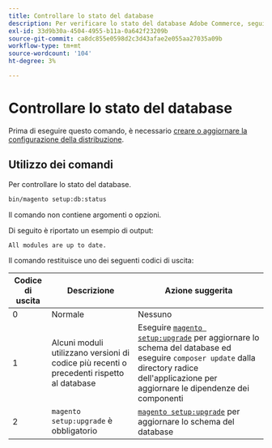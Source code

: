 ```yaml
---
title: Controllare lo stato del database
description: Per verificare lo stato del database Adobe Commerce, segui la procedura riportata di seguito.
exl-id: 33d9b30a-4504-4955-b11a-0a642f23209b
source-git-commit: ca8dc855e0598d2c3d43afae2e055aa27035a09b
workflow-type: tm+mt
source-wordcount: '104'
ht-degree: 3%

---
```


# Controllare lo stato del database

Prima di eseguire questo comando, è necessario [creare o aggiornare la configurazione della distribuzione](deployment.md).

## Utilizzo dei comandi

Per controllare lo stato del database.

```bash
bin/magento setup:db:status
```

Il comando non contiene argomenti o opzioni.

Di seguito è riportato un esempio di output:

```
All modules are up to date.
```

Il comando restituisce uno dei seguenti codici di uscita:

| Codice di uscita | Descrizione | Azione suggerita |
|--------------|--------------|---------------|
| 0 | Normale | Nessuno |
| 1 | Alcuni moduli utilizzano versioni di codice più recenti o precedenti rispetto al database | Eseguire [`magento setup:upgrade`](database-upgrade.md) per aggiornare lo schema del database ed eseguire `composer update` dalla directory radice dell&#39;applicazione per aggiornare le dipendenze dei componenti |
| 2 | `magento setup:upgrade` è obbligatorio | [`magento setup:upgrade`](database-upgrade.md) per aggiornare lo schema del database |
